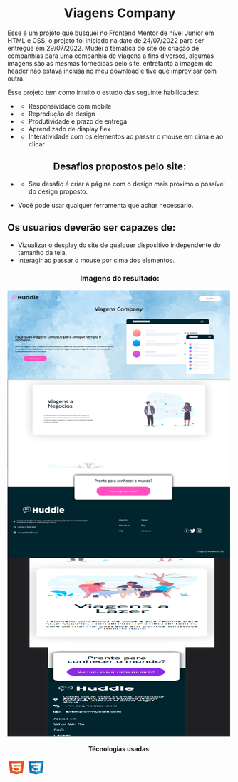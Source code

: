 <h1 align="center">Viagens Company</h1>

Esse é um projeto que busquei no Frontend Mentor de nível Junior em HTML e CSS, o projeto foi iniciado na date de 24/07/2022 para ser entregue em 29/07/2022. 
Mudei a tematica do site de criação de companhias para uma companhia de viagens a fins diversos, algumas imagens são as mesmas fornecidas pelo site, entretanto a imagem 
do header não estava inclusa no meu download e tive que improvisar com outra.


Esse projeto tem como intuito o estudo das seguinte habilidades:

* - Responsividade com mobile
* - Reprodução de design
* - Produtividade e prazo de entrega
* - Aprendizado de display flex
* - Interatividade com os elementos ao passar o mouse em cima e ao clicar

<h2 align="center">Desafios propostos pelo site:</h2>

* - Seu desafio é criar a página com o design mais proximo o possível do design proposto.

* Você pode usar qualquer ferramenta que achar necessario.

## Os usuarios deverão ser capazes de:

- Vizualizar o desplay do site de qualquer dispositivo independente do tamanho da tela.
- Interagir ao passar o mouse por cima dos elementos.

<h3 align="center">Imagens do resultado:</h3>

<img align="center" alt="Design do site" height="200" width="500" src="./design/header.png">
<img align="center" alt="Design do site" height="200" width="500" src="./design/main.png">
<img align="center" alt="Design do site" height="200" width="500" src="./design/footer.png">
<img align="center" alt="Design do site" height="200" width="500" src="./design/responsivo.png">
<img align="center" alt="Design do site" height="200" width="500" src="./design/responsivo 2.png">


<h4 align="center">Técnologias usadas:</h4>

<img align="center" alt="HTML icon" height="30" width="40" src="https://raw.githubusercontent.com/devicons/devicon/master/icons/html5/html5-original.svg">
<img align="center" alt="CSS icon" height="30" width="40" src="https://raw.githubusercontent.com/devicons/devicon/master/icons/css3/css3-original.svg">


